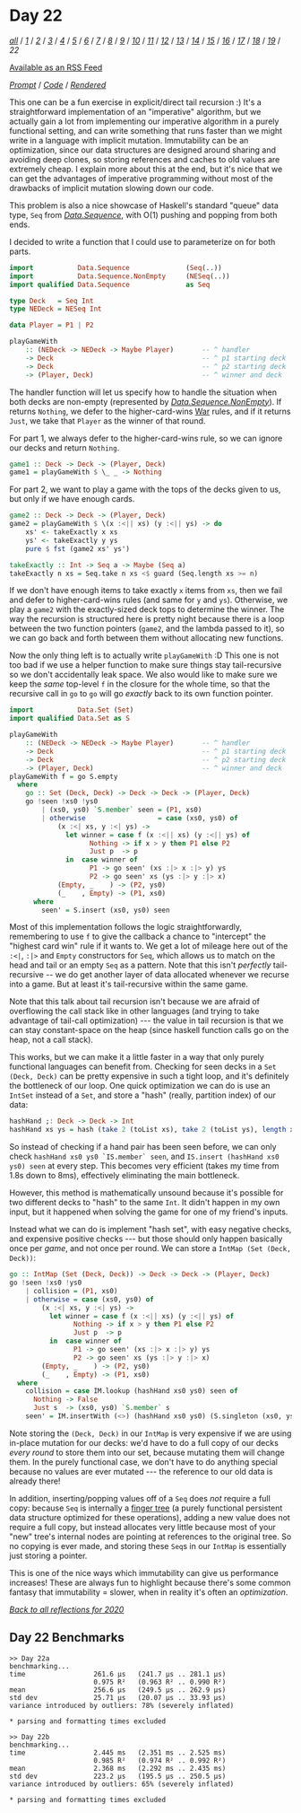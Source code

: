 Day 22
===

<!--
This section is generated and compiled by the build script at ./Build.hs from
the file `./reflections/day22.md`.  If you want to edit this, edit
that file instead!
-->

*[all][reflections]* / *[1][day01]* / *[2][day02]* / *[3][day03]* / *[4][day04]* / *[5][day05]* / *[6][day06]* / *[7][day07]* / *[8][day08]* / *[9][day09]* / *[10][day10]* / *[11][day11]* / *[12][day12]* / *[13][day13]* / *[14][day14]* / *[15][day15]* / *[16][day16]* / *[17][day17]* / *[18][day18]* / *[19][day19]* / *22*

[reflections]: https://github.com/mstksg/advent-of-code-2020/blob/master/reflections.md
[day01]: https://github.com/mstksg/advent-of-code-2020/blob/master/reflections-out/day01.md
[day02]: https://github.com/mstksg/advent-of-code-2020/blob/master/reflections-out/day02.md
[day03]: https://github.com/mstksg/advent-of-code-2020/blob/master/reflections-out/day03.md
[day04]: https://github.com/mstksg/advent-of-code-2020/blob/master/reflections-out/day04.md
[day05]: https://github.com/mstksg/advent-of-code-2020/blob/master/reflections-out/day05.md
[day06]: https://github.com/mstksg/advent-of-code-2020/blob/master/reflections-out/day06.md
[day07]: https://github.com/mstksg/advent-of-code-2020/blob/master/reflections-out/day07.md
[day08]: https://github.com/mstksg/advent-of-code-2020/blob/master/reflections-out/day08.md
[day09]: https://github.com/mstksg/advent-of-code-2020/blob/master/reflections-out/day09.md
[day10]: https://github.com/mstksg/advent-of-code-2020/blob/master/reflections-out/day10.md
[day11]: https://github.com/mstksg/advent-of-code-2020/blob/master/reflections-out/day11.md
[day12]: https://github.com/mstksg/advent-of-code-2020/blob/master/reflections-out/day12.md
[day13]: https://github.com/mstksg/advent-of-code-2020/blob/master/reflections-out/day13.md
[day14]: https://github.com/mstksg/advent-of-code-2020/blob/master/reflections-out/day14.md
[day15]: https://github.com/mstksg/advent-of-code-2020/blob/master/reflections-out/day15.md
[day16]: https://github.com/mstksg/advent-of-code-2020/blob/master/reflections-out/day16.md
[day17]: https://github.com/mstksg/advent-of-code-2020/blob/master/reflections-out/day17.md
[day18]: https://github.com/mstksg/advent-of-code-2020/blob/master/reflections-out/day18.md
[day19]: https://github.com/mstksg/advent-of-code-2020/blob/master/reflections-out/day19.md

[Available as an RSS Feed][rss]

[rss]: http://feeds.feedburner.com/jle-advent-of-code-2020

*[Prompt][d22p]* / *[Code][d22g]* / *[Rendered][d22h]*

[d22p]: https://adventofcode.com/2020/day/22
[d22g]: https://github.com/mstksg/advent-of-code-2020/blob/master/src/AOC/Challenge/Day22.hs
[d22h]: https://mstksg.github.io/advent-of-code-2020/src/AOC.Challenge.Day22.html

This one can be a fun exercise in explicit/direct tail recursion :)  It's a
straightforward implementation of an "imperative" algorithm, but we actually
gain a lot from implementing our imperative algorithm in a purely functional
setting, and can write something that runs faster than we might write in a
language with implicit mutation.  Immutability can be an optimization, since
our data structures are designed around sharing and avoiding deep clones, so
storing references and caches to old values are extremely cheap.  I explain
more about this at the end, but it's nice that we can get the advantages of
imperative programming without most of the drawbacks of implicit mutation
slowing down our code.

This problem is also a nice showcase of Haskell's standard "queue" data type,
`Seq` from
*[Data.Sequence](https://hackage.haskell.org/package/containers/docs/Data-Sequence.html)*,
with O(1) pushing and popping from both ends.

I decided to write a function that I could use to parameterize on for both
parts.

```haskell
import           Data.Sequence              (Seq(..))
import           Data.Sequence.NonEmpty     (NESeq(..))
import qualified Data.Sequence              as Seq

type Deck   = Seq Int
type NEDeck = NESeq Int

data Player = P1 | P2

playGameWith
    :: (NEDeck -> NEDeck -> Maybe Player)       -- ^ handler
    -> Deck                                     -- ^ p1 starting deck
    -> Deck                                     -- ^ p2 starting deck
    -> (Player, Deck)                           -- ^ winner and deck
```

The handler function will let us specify how to handle the situation when both
decks are non-empty (represented by
*[Data.Sequence.NonEmpty](https://hackage.haskell.org/package/nonempty-containers/docs/Data-Sequence-NonEmpty.html)*).
If returns `Nothing`, we defer to the
higher-card-wins [War](https://en.wikipedia.org/wiki/War_(card_game)) rules,
and if it returns `Just`, we take that `Player` as the winner of that round.

For part 1, we always defer to the higher-card-wins rule, so we can ignore our
decks and return `Nothing`.

```haskell
game1 :: Deck -> Deck -> (Player, Deck)
game1 = playGameWith $ \_ _ -> Nothing
```

For part 2, we want to play a game with the tops of the decks given to us, but
only if we have enough cards.

```haskell
game2 :: Deck -> Deck -> (Player, Deck)
game2 = playGameWith $ \(x :<|| xs) (y :<|| ys) -> do
    xs' <- takeExactly x xs
    ys' <- takeExactly y ys
    pure $ fst (game2 xs' ys')

takeExactly :: Int -> Seq a -> Maybe (Seq a)
takeExactly n xs = Seq.take n xs <$ guard (Seq.length xs >= n)
```

If we don't have enough items to take exactly `x` items from `xs`, then we fail
and defer to higher-card-wins rules (and same for `y` and `ys`).  Otherwise, we
play a `game2` with the exactly-sized deck tops to determine the winner.  The
way the recursion is structured here is pretty night because there is a loop
between the two function pointers (`game2`, and the lambda passed to it), so we
can go back and forth between them without allocating new functions.

Now the only thing left is to actually write `playGameWith` :D  This one is not
too bad if we use a helper function to make sure things stay tail-recursive so
we don't accidentally leak space.  We also would like to make sure we keep the
*same* top-level `f` in the closure for the whole time, so that the recursive
call in `go` to `go` will go *exactly* back to its own function pointer.

```haskell
import           Data.Set (Set)
import qualified Data.Set as S

playGameWith
    :: (NEDeck -> NEDeck -> Maybe Player)       -- ^ handler
    -> Deck                                     -- ^ p1 starting deck
    -> Deck                                     -- ^ p2 starting deck
    -> (Player, Deck)                           -- ^ winner and deck
playGameWith f = go S.empty
  where
    go :: Set (Deck, Deck) -> Deck -> Deck -> (Player, Deck)
    go !seen !xs0 !ys0
        | (xs0, ys0) `S.member` seen = (P1, xs0)
        | otherwise                  = case (xs0, ys0) of
            (x :<| xs, y :<| ys) ->
              let winner = case f (x :<|| xs) (y :<|| ys) of
                    Nothing -> if x > y then P1 else P2
                    Just p  -> p
              in  case winner of
                    P1 -> go seen' (xs :|> x :|> y) ys
                    P2 -> go seen' xs (ys :|> y :|> x)
            (Empty, _    ) -> (P2, ys0)
            (_    , Empty) -> (P1, xs0)
      where
        seen' = S.insert (xs0, ys0) seen
```

Most of this implementation follows the logic straightforwardly, remembering to
use `f` to give the callback a chance to "intercept" the "highest card win"
rule if it wants to.  We get a lot of mileage here out of the `:<|`, `:|>` and
`Empty` constructors for `Seq`, which allows us to match on the head and tail
or an empty `Seq` as a pattern. Note that this isn't *perfectly*
tail-recursive -- we do get another layer of data allocated whenever we
recurse into a game.  But at least it's tail-recursive within the same game.


Note that this talk about tail recursion isn't because we are afraid of
overflowing the call stack like in other languages (and trying to take
advantage of tail-call optimization) --- the value in tail recursion is that we
can stay constant-space on the heap (since haskell function calls go on the
heap, not a call stack).

This works, but we can make it a little faster in a way that only purely
functional languages can benefit from.  Checking for seen decks in a `Set
(Deck, Deck)` can be pretty expensive in such a tight loop, and it's definitely
the bottleneck of our loop.  One quick optimization we can do is use an
`IntSet` instead of a `Set`, and store a "hash" (really, partition index) of
our data:

```haskell
hashHand ;: Deck -> Deck -> Int
hashHand xs ys = hash (take 2 (toList xs), take 2 (toList ys), length xs)
```

So instead of checking if a hand pair has been seen before, we can only check
``hashHand xs0 ys0 `IS.member` seen``, and `IS.insert (hashHand xs0 ys0) seen`
at every step.  This becomes very efficient (takes my time from 1.8s down to
8ms), effectively eliminating the main bottleneck.

However, this method is mathematically unsound because it's possible for two
different decks to "hash" to the same `Int`.  It didn't happen in my own input,
but it happened when solving the game for one of my friend's inputs.

Instead what we can do is implement "hash set", with easy negative checks, and
expensive positive checks --- but those should only happen basically once per
*game*, and not once per round.  We can store a `IntMap (Set (Deck, Deck))`:

```haskell
go :: IntMap (Set (Deck, Deck)) -> Deck -> Deck -> (Player, Deck)
go !seen !xs0 !ys0
    | collision = (P1, xs0)
    | otherwise = case (xs0, ys0) of
        (x :<| xs, y :<| ys) ->
          let winner = case f (x :<|| xs) (y :<|| ys) of
                Nothing -> if x > y then P1 else P2
                Just p  -> p
          in  case winner of
                P1 -> go seen' (xs :|> x :|> y) ys
                P2 -> go seen' xs (ys :|> y :|> x)
        (Empty, _    ) -> (P2, ys0)
        (_    , Empty) -> (P1, xs0)
  where
    collision = case IM.lookup (hashHand xs0 ys0) seen of
      Nothing -> False
      Just s  -> (xs0, ys0) `S.member` s
    seen' = IM.insertWith (<>) (hashHand xs0 ys0) (S.singleton (xs0, ys0)) seen
```

Note storing the `(Deck, Deck)` in our `IntMap` is very expensive if we are
using in-place mutation for our decks: we'd have to do a full copy of our
decks *every round* to store them into our set, because mutating them will
change them.  In the purely functional case, we don't have to do anything
special because no values are ever mutated --- the reference to our old data is
already there!

In addition, inserting/popping values off of a `Seq` does *not* require a full
copy: because `Seq` is internally a [finger
tree](https://en.wikipedia.org/wiki/Finger_tree) (a purely functional
persistent data structure optimized for these operations), adding a new value
does not require a full copy, but instead allocates very little because most of
your "new" tree's internal nodes are pointing at references to the original
tree.  So no copying is ever made, and storing these `Seq`s in our `IntMap` is
essentially just storing a pointer.

This is one of the nice ways which immutability can give us performance
increases!  These are always fun to highlight because there's some common
fantasy that immutability = slower, when in reality it's often an
*optimization*.


*[Back to all reflections for 2020][reflections]*

## Day 22 Benchmarks

```
>> Day 22a
benchmarking...
time                 261.6 μs   (241.7 μs .. 281.1 μs)
                     0.975 R²   (0.963 R² .. 0.990 R²)
mean                 256.6 μs   (249.5 μs .. 262.9 μs)
std dev              25.71 μs   (20.07 μs .. 33.93 μs)
variance introduced by outliers: 78% (severely inflated)

* parsing and formatting times excluded

>> Day 22b
benchmarking...
time                 2.445 ms   (2.351 ms .. 2.525 ms)
                     0.985 R²   (0.974 R² .. 0.992 R²)
mean                 2.368 ms   (2.292 ms .. 2.435 ms)
std dev              223.2 μs   (195.5 μs .. 250.5 μs)
variance introduced by outliers: 65% (severely inflated)

* parsing and formatting times excluded
```

